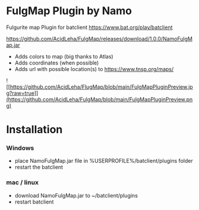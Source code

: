 # FulgMap Plugin by Namo

Fulgurite map Plugin for batclient https://www.bat.org/play/batclient

https://github.com/AcidLeha/FulgMap/releases/download/1.0.0/NamoFulgMap.jar

- Adds colors to map (big thanks to Atlas)
- Adds coordinates (when possible)
- Adds url with possible location(s) to https://www.tnsp.org/maps/

![[https://github.com/AcidLeha/FlugMap/blob/main/FulgMapPluginPreview.jpg?raw=true]](https://github.com/AcidLeha/FulgMap/blob/main/FulgMapPluginPreview.png)


# Installation
### Windows
  - place NamoFulgMap.jar file in %USERPROFILE%/batclient/plugins folder
  - restart the batclient
    
### mac / linux
  - download NamoFulgMap.jar to ~/batclient/plugins
  - restart batclient
  
  
